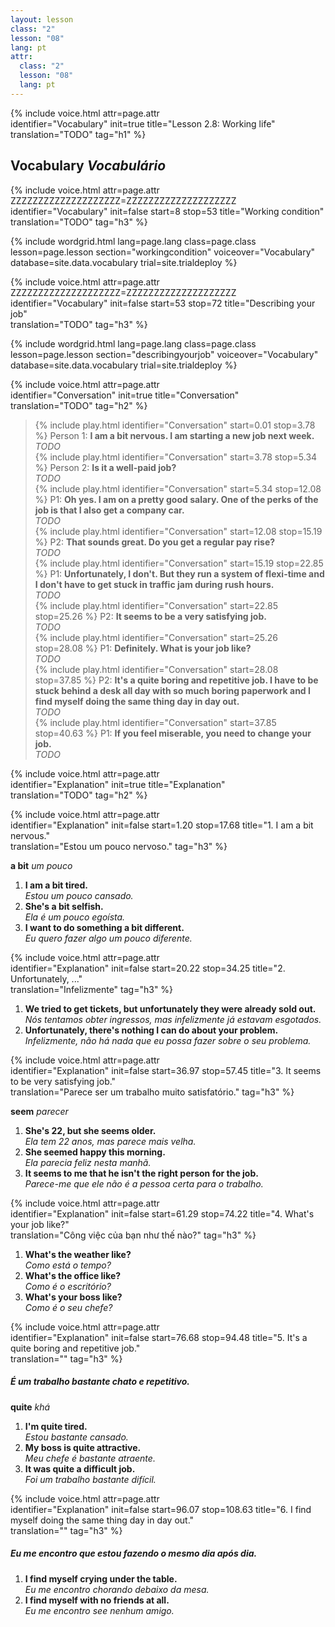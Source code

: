 ```yaml
---
layout: lesson
class: "2"
lesson: "08"
lang: pt
attr:
  class: "2"
  lesson: "08"
  lang: pt
---
```



{%  include voice.html attr=page.attr  
	identifier="Vocabulary"  init=true
	title="Lesson 2.8: Working life"        
	translation="TODO"
    tag="h1" %}

## Vocabulary   *Vocabulário*

{%  include voice.html attr=page.attr    ZZZZZZZZZZZZZZZZZZZZ=ZZZZZZZZZZZZZZZZZZZZ
	identifier="Vocabulary"  init=false start=8 stop=53
	title="Working condition"        
	translation="TODO"
    tag="h3" %}

{% include wordgrid.html lang=page.lang
		class=page.class 
		lesson=page.lesson 
		section="workingcondition"
		voiceover="Vocabulary"
		database=site.data.vocabulary 
		trial=site.trialdeploy %}


{%  include voice.html attr=page.attr    ZZZZZZZZZZZZZZZZZZZZ=ZZZZZZZZZZZZZZZZZZZZ
	identifier="Vocabulary"  init=false start=53 stop=72
	title="Describing your job"        
	translation="TODO"
    tag="h3" %}

{% include wordgrid.html lang=page.lang
		class=page.class 
		lesson=page.lesson 
		section="describingyourjob"
		voiceover="Vocabulary"
		database=site.data.vocabulary 
		trial=site.trialdeploy %}

{%  include voice.html attr=page.attr  
	identifier="Conversation"  init=true
	title="Conversation"        
	translation="TODO"
    tag="h2" %}

> {% include play.html identifier="Conversation" start=0.01 stop=3.78 %} Person 1: **I am a bit nervous. I am starting a new job next week.**  
*TODO*    
> {% include play.html identifier="Conversation" start=3.78 stop=5.34 %} Person 2: **Is it a well-paid job?**  
*TODO*    
> {% include play.html identifier="Conversation" start=5.34 stop=12.08 %} P1: **Oh yes. I am on a pretty good salary. One of the perks of the job is that I also get a company car.**  
*TODO*    
> {% include play.html identifier="Conversation" start=12.08 stop=15.19 %} P2: **That sounds great. Do you get a regular pay rise?**  
*TODO*     
> {% include play.html identifier="Conversation" start=15.19 stop=22.85 %} P1: **Unfortunately, I don't. But they run a system of flexi-time and I don't have to get stuck in traffic jam during rush hours.**   
*TODO*     
> {% include play.html identifier="Conversation" start=22.85 stop=25.26 %} P2: **It seems to be a very satisfying job.**  
*TODO*     
> {% include play.html identifier="Conversation" start=25.26 stop=28.08 %} P1: **Definitely. What is your job like?**  
*TODO*    
> {% include play.html identifier="Conversation" start=28.08 stop=37.85 %} P2: **It's a quite boring and repetitive job. I have to be stuck behind a desk all day with so much boring paperwork and I find myself doing the same thing day in day out.**  
*TODO*     
> {% include play.html identifier="Conversation" start=37.85 stop=40.63 %} P1: **If you feel miserable, you need to change your job.**  
*TODO*    
  
{%  include voice.html attr=page.attr  
	identifier="Explanation"  init=true
	title="Explanation"        
	translation="TODO"
    tag="h2" %}

{%  include voice.html attr=page.attr  
	identifier="Explanation"  init=false start=1.20 stop=17.68
	title="1. I am a bit nervous."        
	translation="Estou um pouco nervoso."
    tag="h3" %}

**a bit**     *um pouco*

1. **I am a bit tired.**  
*Estou um pouco cansado.*   
2. **She's a bit selfish.**  
*Ela é um pouco egoísta.*   
3. **I want to do something a bit different.**  
*Eu quero fazer algo um pouco diferente.*   

{%  include voice.html attr=page.attr  
	identifier="Explanation"  init=false start=20.22 stop=34.25
	title="2. Unfortunately, ..."        
	translation="Infelizmente"
    tag="h3" %}

1. **We tried to get tickets, but unfortunately they were already sold out.**  
*Nós tentamos obter ingressos, mas infelizmente já estavam esgotados.*   
2. **Unfortunately, there's nothing I can do about your problem.**  
*Infelizmente, não há nada que eu possa fazer sobre o seu problema.*  

{%  include voice.html attr=page.attr  
	identifier="Explanation"  init=false start=36.97 stop=57.45
	title="3. It seems to be very satisfying job."        
	translation="Parece ser um trabalho muito satisfatório."
    tag="h3" %}

**seem**     *parecer*

1. **She's 22, but she seems older.**  
*Ela tem 22 anos, mas parece mais velha.*  
2. **She seemed happy this morning.**   
*Ela parecia feliz nesta manhã.*   
3. **It seems to me that he isn't the right person for the job.**  
*Parece-me que ele não é a pessoa certa para o trabalho.*    

{%  include voice.html attr=page.attr  
	identifier="Explanation"  init=false start=61.29 stop=74.22
	title="4. What's your job like?"        
	translation="Công việc của bạn như thế nào?"
    tag="h3" %}

1. **What's the weather like?**  
*Como está o tempo?*  
2. **What's the office like?**  
*Como é o escritório?*  
3. **What's your boss like?**  
*Como é o seu chefe?*   

{%  include voice.html attr=page.attr  
	identifier="Explanation"  init=false start=76.68 stop=94.48
	title="5. It's a quite boring and repetitive job."        
	translation=""
    tag="h3" %}
##### *É um trabalho bastante chato e repetitivo.*
**quite**     *khá*

1. **I'm quite tired.**  
*Estou bastante cansado.*  
2. **My boss is quite attractive.**  
*Meu chefe é bastante atraente.*  
3. **It was quite a difficult job.**  
*Foi um trabalho bastante difícil.*  

{%  include voice.html attr=page.attr  
	identifier="Explanation"  init=false start=96.07 stop=108.63
	title="6. I find myself doing the same thing day in day out."        
	translation=""
    tag="h3" %}
##### *Eu me encontro que estou fazendo o mesmo dia após dia.*
1. **I find myself crying under the table.**  
*Eu me encontro chorando debaixo da mesa.*   
2. **I find myself with no friends at all.**  
*Eu me encontro see nenhum amigo.*  



